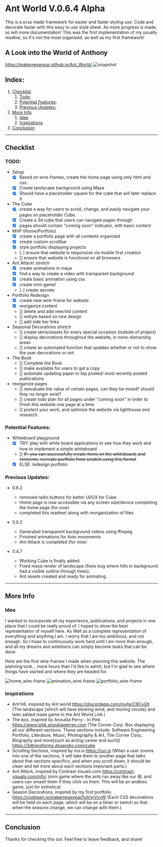 # Ant World V.0.6.4 Alpha
This is a scss made framework for easier and faster styling use. Code and decorate faster with this easy to use style
sheet. As more progress is made, so will more documentation! This was the first implementation of my usually readme, so it's not the most organized. as well as my first framework!

## A Look into the World of Anthony
https://makemesenpai.github.io/Ant_World/
![snapshot](./static/imgs/snapshot.png)

## Index:
1. [Checklist](#checklist)
    1. [Todo:](#todo)
    2. [Potential Features:](#potential-features)
    3. [Previous Updates:](#previous-updates)
2. [More Info](#more-info)
    1. [Idea](#idea)
    2. [Inspirations](#inspirations)
3. [Conclusion](#conclusion)

___
## Checklist

### TODO:
- Setup
    - [x] Based on wire-frames, create the home page using only html and css.
    - [x] Create landscape background using Maya
    - [x] Should have a placeholder square for the cube that will later replace it
- The Cube
    - [x] create a way for users to scroll, change, and easily navigate your pages on placeholder Cube.
    - [x] Create a 3d cube that users can navigate pages through
    - [x] pages should contain "coming soon" indicator, with basic content
- MVP (Home/Portfolio)
    - [x] create a portfolio page with all contents organized
    - [x] create custom scrollbar
    - [x] style portfolio displaying projects
    - [-] ensure that website is responsive via mobile first creation
    - [] ensure that website is functional on all browsers
- Ant Attack! *stretch*
    - [x] create animations in maya
    - [x] find a way to create a video with transparent background
    - [x] create basic animation using css
    - [x] create mini-game! 
    - [-] create secrete
- Portfolio Redesign
    - [x] create new wire-frame for website
    - [x] reorganize content
    - [] delete and add new/old content
    - [] restyle based on new design
    - [] add side bar links
- Seasonal Decorations *stretch*
    - [] create skins/assets for every special occasion (outside of project)
    - [] display decorations throughout the website, in none-distracting areas
    - [] create an automated function that updates whether or not to show the user decorations or not.
- The Book
    - [] Complete the Book
    - [] make available for users to get a copy
    - [] automate updating paper to top posted/ most recently posted publications
- reorganize pages
    - [] reevaluate the value of certain pages, can they be mixed? should they no longer exist?
    - [] create todo plan for all pages under "coming soon" in order to finish this website one page at a time.
    - [] protect your work, and optimize the website via lighthouse and research.

### Potential Features:
- Whiteboard playground
    - [x] TRY: play with white board applications to see how they work and how to implement a simple whiteboard
    - [] ~~IF: you can successfully create items on the whiteboard, and elements. recreate portfolio from scratch using this format~~
    - [x] ELSE: redesign portfolio

### Previous Updates:
- 0.6.2
    - removed radio buttons for better UI/UX for Cube
    - Home page is now accessible via any screen size/device completing the home page (for now)
    - completed this readme! along with reorganization of files

- 0.5.2
    - Generated transparent background videos using ffmpeg.
    - Finished animations for Ants movements
    - Ant Attack is completed (for now)

- 0.4.7
    - Working Cube is finally added
    - Fixed maya render of landscape (fixes bug where hills in background had a visible outline through trees).
    - Ant assets created and ready for animating
___
## More Info

### Idea
I wanted to incorporate all my experience, publications, and projects in one place that I could be really proud of. I hoped to show the best representation of myself here. As Well as a complete representation of everything and anything I am. I worry that I am too ambitious, and not enough. So I hope to continuously work hard until I am more than enough, and all my dreams and ambitions can simply become tasks that can be done.

Here are the first wire-frames I made when planning this website. The planning took... more hours than I'd like to admit, but I'm glad to see where things have started and where they are headed for.

![home_wire-frame](./static/imgs/home_wireframe.jpeg)
![animation_wire-frame](./static/imgs/animation_wireframe.jpeg)
![portfolio_wire-frame](./static/imgs/portfolio_wireframe.jpeg)

### Inspirations
* Ant hill, inspired by Ant world https://discordapp.com/invite/C9CvQjt
(The landscape [which will have blowing wind, and moving clouds] and later added maze game to the Ant World Link.) 
* The box, inspired by Anoukia Perry - In Pink https://www.pink.anoukiaperrey.com
(The Corner Corp. Box displaying all our different sections. These sections include: Software 
Engineering Portfolio, Literature, Music, Photography & Art, The Corner Corp., Biography and 
more[such as acting career and such]) https://3dtransforms.desandro.com/cube 
* Scrolling Sections, inspired by irui.is https://iuri.is
(When a user zooms into one of the sections, it will take them to another page that talks about 
that sections specifics, and when you scroll down, it should be clean and tell more about each 
sections important parts.)
* Ant Attack, inspired by Contrast visuals.com https://contrast-visuals.com/info/
(mini game where the ants run away like our IB, and users can smash them if they click on them. 
This will be an endless game, just for esthetics)
* Season Decorations, inspired by my first portfolio https://codepen.io/makemesenpai/full/vrVxvW
(Each CSS decorations will be held on each page, which will be on a timer or switch so that when 
the seasons change, we can change with them.)

___
## Conclusion
Thanks for checking this out. Feel free to leave feedback, and share!